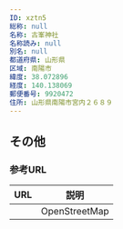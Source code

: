 ```yaml
---
ID: xztn5
総称: null
名称: 古峯神社
名称読み: null
別名: null
都道府県: 山形県
区域: 南陽市
緯度: 38.072896
経度: 140.138069
郵便番号: 9920472
住所: 山形県南陽市宮内２６８９
---
```


## その他

### 参考URL

| URL | 説明          |
| --- | ------------- |
|     | OpenStreetMap |
